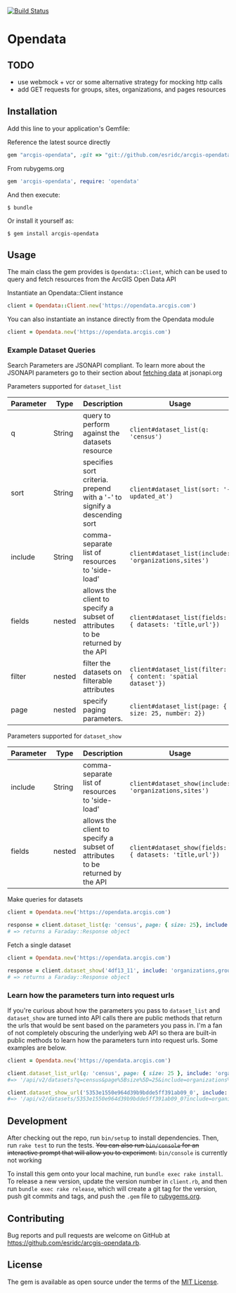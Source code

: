 [![Build Status](https://travis-ci.org/esridc/arcgis-opendata.rb.svg?branch=master)](https://travis-ci.org/esridc/arcgis-opendata.rb)

# Opendata

## TODO

- use webmock + vcr or some alternative strategy for mocking http calls
- add GET requests for groups, sites, organizations, and pages resources

## Installation

Add this line to your application's Gemfile:

Reference the latest source directly
```ruby
gem "arcgis-opendata", :git => "git://github.com/esridc/arcgis-opendata.rb.git", require: 'opendata'
```

From rubygems.org
```ruby
gem 'arcgis-opendata', require: 'opendata'
```

And then execute:

    $ bundle

Or install it yourself as:

    $ gem install arcgis-opendata

## Usage

The main class the gem provides is `Opendata::Client`, which can be used to query and fetch
resources from the ArcGIS Open Data API

Instantiate an Opendata::Client instance
```ruby
client = Opendata::Client.new('https://opendata.arcgis.com')
```

You can also instantiate an instance directly from the Opendata module
```ruby
client = Opendata.new('https://opendata.arcgis.com')
```

### Example Dataset Queries

Search Parameters are JSONAPI compliant. To learn more about the JSONAPI parameters go to their section
about [fetching data](http://jsonapi.org/format/#fetching) at jsonapi.org

Parameters supported for `dataset_list`

| Parameter | Type | Description | Usage |
| --------- | ---- | ----------- | ----- |
| q         | String | query to perform against the datasets resource | `client#dataset_list(q: 'census')` |
| sort      | String | specifies sort criteria. prepend with a '-' to signify a descending sort| `client#dataset_list(sort: '-updated_at')` |
| include   | String | comma-separate list of resources to 'side-load' | `client#dataset_list(include: 'organizations,sites')` |
| fields    | nested | allows the client to specify a subset of attributes to be returned by the API | `client#dataset_list(fields: { datasets: 'title,url'})` |
| filter    | nested | filter the datasets on filterable attributes | `client#dataset_list(filter: { content: 'spatial dataset'})` |
| page      | nested | specify paging parameters. | `client#dataset_list(page: { size: 25, number: 2})` |

Parameters supported for `dataset_show`

| Parameter | Type | Description | Usage |
| --------- | ---- | ----------- | ----- |
| include   | String | comma-separate list of resources to 'side-load' | `client#dataset_show(include: 'organizations,sites')` |
| fields    | nested | allows the client to specify a subset of attributes to be returned by the API | `client#dataset_show(fields: { datasets: 'title,url'})` |

Make queries for datasets

```ruby
client = Opendata.new('https://opendata.arcgis.com')

response = client.dataset_list(q: 'census', page: { size: 25}, include: 'organizations')
# => returns a Faraday::Response object

```

Fetch a single dataset

```ruby
client = Opendata.new('https://opendata.arcgis.com')

response = client.dataset_show('4df13_11', include: 'organizations,groups')
# => returns a Faraday::Response object
```

### Learn how the parameters turn into request urls

If you're curious about how the parameters you pass to `dataset_list` and `dataset_show` are turned into API calls there are public methods that return the urls that 
would be sent based on the parameters you pass in. I'm a fan of not completely obscuring the underlying web API so thera are built-in public methods to learn how
the parameters turn into request urls. Some examples are below.

```ruby
client = Opendata.new('https://opendata.arcgis.com')

client.dataset_list_url(q: 'census', page: { size: 25 }, include: 'organizations,sites', sort: '-updated_at')
#=> '/api/v2/datasets?q=census&page%5Bsize%5D=25&include=organizations%2Csites&sort=-updated_at'

client.dataset_show_url('5353e1550e964d39b9bdde5ff391ab09_0', include: 'organizations')
#=> '/api/v2/datasets/5353e1550e964d39b9bdde5ff391ab09_0?include=organizations'
```

## Development

After checking out the repo, run `bin/setup` to install dependencies. Then, run `rake test` to run the tests. ~~You can also run `bin/console` for an interactive prompt that will allow you to experiment.~~ `bin/console` is currently not working

To install this gem onto your local machine, run `bundle exec rake install`. To release a new version, update the version number in `client.rb`, and then run `bundle exec rake release`, which will create a git tag for the version, push git commits and tags, and push the `.gem` file to [rubygems.org](https://rubygems.org).

## Contributing

Bug reports and pull requests are welcome on GitHub at https://github.com/esridc/arcgis-opendata.rb.


## License

The gem is available as open source under the terms of the [MIT License](http://opensource.org/licenses/MIT).

